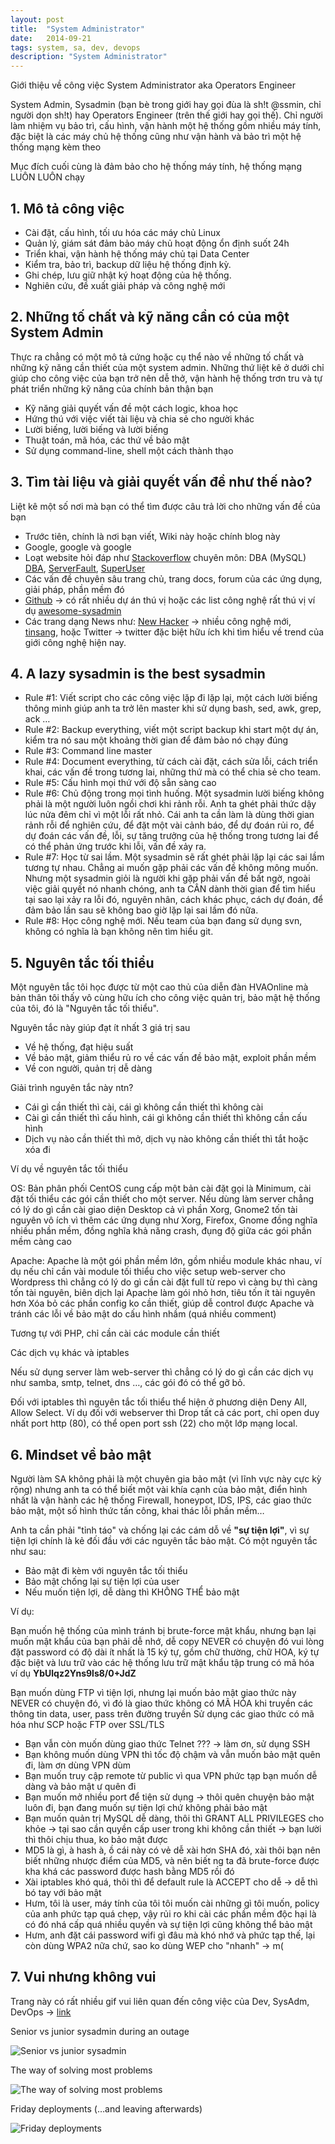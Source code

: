 ```yaml
---
layout: post
title:  "System Administrator"
date:   2014-09-21
tags: system, sa, dev, devops
description: "System Administrator"
---
```


Giới thiệu về công việc System Administrator aka Operators Engineer

System Admin, Sysadmin (bạn bè trong giới hay gọi đùa là sh!t @ssmin, chỉ người
dọn sh!t) hay Operators Engineer (trên thế giới hay gọi thế). Chỉ người làm 
nhiệm vụ bảo trì, cấu hình, vận hành một hệ thống gồm nhiều máy tính, đặc biệt
là các máy chủ hệ thống cũng như vận hành và bảo trì một hệ thống mạng kèm theo

Mục đích cuối cùng là đảm bảo cho hệ thống máy tính, hệ thống mạng LUÔN LUÔN chạy

## 1. Mô tả công việc

* Cài đặt, cấu hình, tối ưu hóa các máy chủ Linux
* Quản lý, giám sát đảm bảo máy chủ hoạt động ổn định suốt 24h
* Triển khai, vận hành hệ thống máy chủ tại Data Center
* Kiểm tra, bảo trì, backup dữ liệu hệ thống định kỳ.
* Ghi chép, lưu giữ nhật ký hoạt động của hệ thống.
* Nghiên cứu, đề xuất giải pháp và công nghệ mới

## 2. Những tố chất và kỹ năng cần có của một System Admin

Thực ra chẳng có một mô tả cứng hoặc cụ thể nào về những tố chất và những kỹ 
năng cần thiết của một system admin. Những thứ liệt kê ở dưới chỉ giúp cho công
việc của bạn trở nên dễ thở, vận hành hệ thống trơn tru và tự phát triển những
kỹ năng của chính bản thận bạn

* Kỹ năng giải quyết vấn đề một cách logic, khoa học
* Hứng thú với việc viết tài liệu và chia sẻ cho người khác
* Lười biếng, lười biếng và lười biếng
* Thuật toán, mã hóa, các thứ về bảo mật
* Sử dụng command-line, shell một cách thành thạo

## 3. Tìm tài liệu và giải quyết vấn đề như thế nào?

Liệt kê một số nơi mà bạn có thể tìm được câu trả lời cho những vấn đề của bạn

* Trước tiên, chính là nơi bạn viết, Wiki này hoặc chính blog này 
* Google, google và google
* Loạt website hỏi đáp như [Stackoverflow](http://stackoverflow.com) chuyên
môn: DBA (MySQL) [DBA](http://dba.stackexchange.com), [ServerFault](http://serverfault.com), 
[SuperUser](http://superuser.com)
* Các vấn đề chuyên sâu  trang chủ, trang docs, forum của các ứng dụng, giải
pháp, phần mềm đó
* [Github](http://github.com) -> có rất nhiều dự án thú vị hoặc
các list công nghệ rất thú vị ví dụ [awesome-sysadmin](https://github.com/kahun/awesome-sysadmin)
* Các trang dạng News như: [New Hacker](https://news.ycombinator.com/)
-> nhiều công nghệ mới, [tinsang](http://tinsang.net/), hoặc Twitter → twitter đặc biệt hữu ích 
khi tìm hiểu về trend của giới công nghệ hiện nay.

## 4. A lazy sysadmin is the best sysadmin

* Rule #1: Viết script cho các công việc lặp đi lặp lại, một cách lười biếng 
thông minh giúp anh ta trở lên master khi sử dụng bash, sed, awk, grep, ack …
* Rule #2: Backup everything, viết một script backup khi start một dự án, kiểm
tra nó sau một khoảng thời gian để đảm bảo nó chạy đúng
* Rule #3: Command line master
* Rule #4: Document everything, từ cách cài đặt, cách sửa lỗi, cách triển khai,
các vấn đề trong tương lai, những thứ mà có thể chia sẻ cho team.
* Rule #5: Cấu hình mọi thứ với độ sẵn sàng cao
* Rule #6: Chủ động trong mọi tình huống. Một sysadmin lười biếng không phải là
một người luôn ngồi chơi khi rảnh rỗi. Anh ta ghét phải thức dậy lúc nửa đêm chỉ 
vì một lỗi rất nhỏ. Cái anh ta cần làm là dùng thời gian rảnh rỗi để nghiên cứu, 
để đặt một vài cảnh báo, để dự đoán rủi ro, để dự đoán các vấn đề, lỗi, sự tăng 
trưởng của hệ thống trong tương lai để có thể phản ứng trước khi lỗi, vấn đề xảy
ra.
* Rule #7: Học từ sai lầm. Một sysadmin sẽ rất ghét phải lặp lại các sai lầm tương
tự nhau. Chẳng ai muốn gặp phải các vấn đề không mông muốn. Nhưng một sysadmin giỏi
là người khi gặp phải vấn đề bất ngờ, ngoài việc giải quyết nó nhanh chóng, anh ta
CÂN dành thời gian để tìm hiểu tại sao lại xảy ra lỗi đó, nguyên nhân, cách khác phục,
cách dự đoán, để đảm bảo lần sau sẽ không bao giờ lặp lại sai lầm đó nữa.
* Rule #8: Học công nghệ mới. Nếu team của bạn đang sử dụng svn, không có nghĩa là bạn
không nên tìm hiểu git.

## 5. Nguyên tắc tối thiểu

Một nguyên tắc tôi học được từ một cao thủ của diễn đàn HVAOnline mà bản thân tôi thấy
vô cùng hữu ích cho công việc quản trị, bảo mật hệ thống của tôi, đó là "Nguyên tắc tối
thiểu".

Nguyên tắc này giúp đạt ít nhất 3 giá trị sau

* Về hệ thống, đạt hiệu suất
* Về bảo mật, giảm thiểu rủ ro về các vấn đề bảo mật, exploit phần mềm
* Về con người, quản trị dễ dàng

Giải trình nguyên tắc này ntn?

* Cái gì cần thiết thì cài, cái gì không cần thiết thì không cài
* Cài gì cần thiết thì cấu hình, cái gì không cần thiết thì không cần cấu hình
* Dịch vụ nào cần thiết thì mở, dịch vụ nào không cần thiết thì tắt hoặc xóa đi

Ví dụ về nguyên tắc tối thiểu

OS: Bản phân phối CentOS cung cấp một bản cài đặt gọi là Minimum, cài đặt tối thiểu các 
gói cần thiết cho một server. Nếu dùng làm server chẳng có lý do gì cần cài giao diện 
Desktop cả vì phần Xorg, Gnome2 tốn tài nguyên vô ích  vì thêm các ứng dụng như Xorg, 
Firefox, Gnome đồng nghĩa nhiều phần mềm, đồng nghĩa khả năng crash, đụng độ giữa các 
gói phần mềm càng cao

Apache: Apache là một gói phần mềm lớn, gồm nhiều module khác nhau, ví dụ nếu chỉ cần 
vài module tối thiểu cho việc setup web-server cho Wordpress thì chẳng có lý do gì cần 
cài đặt full từ repo vì càng bự thì càng tốn tài nguyên, biên dịch lại Apache làm gói 
nhỏ hơn, tiêu tốn ít tài nguyên hơn  Xóa bỏ các phần config ko cần thiết, giúp dễ 
control được Apache và tránh các lỗi về bảo mật do cấu hình nhầm (quá nhiều comment)

Tương tự với PHP, chỉ cần cài các module cần thiết

Các dịch vụ khác và iptables

Nếu sử dụng server làm web-server thì chẳng có lý do gì cần các dịch vụ như samba, 
smtp, telnet, dns …, các gói đó có thể gỡ bỏ.

Đối với iptables thì nguyên tắc tối thiểu thể hiện ở phương diện Deny All, Allow Select. 
Ví dụ đối với webserver thì Drop tất cả các port, chỉ open duy nhất port http (80), 
có thể open port ssh (22) cho một lớp mạng local.

## 6. Mindset về bảo mật

Người làm SA không phải là một chuyên gia bảo mật (vì lĩnh vực này cực kỳ rộng) nhưng 
anh ta có thể biết một vài khía cạnh của bảo mật, điển hình nhất là vận hành các hệ 
thống Firewall, honeypot, IDS, IPS, các giao thức bảo mật, một số hình thức tấn công,
khai thác lỗi phần mềm…

Anh ta cần phải "tỉnh táo" và chống lại các cám dỗ về __"sự tiện lợi"__, vì sự tiện 
lợi chính là kẻ đối đầu với các nguyên tắc bảo mật. Có một nguyên tắc như sau:

* Bảo mật đi kèm với nguyên tắc tối thiểu
* Bảo mật chống lại sự tiện lợi của user
* Nếu muốn tiện lợi, dễ dàng thì KHÔNG THỂ bảo mật

Ví dụ:

Bạn muốn hệ thống của mình tránh bị brute-force mật khẩu, nhưng bạn lại muốn 
mật khẩu của bạn phải dễ nhớ, dễ copy  NEVER có chuyện đó  vui lòng đặt 
password có độ dài ít nhất là 15 ký tự, gồm chữ thường, chữ HOA, ký tự đặc 
biệt và lưu trữ vào các hệ thống lưu trữ mật khẩu tập trung có mã hóa  
ví dụ __YbUlqz2Yns9ls8/0+JdZ__

Bạn muốn dùng FTP vì tiện lợi, nhưng lại muốn bảo mật giao thức này  NEVER 
có chuyện đó, vì đó là giao thức không có MÃ HÓA khi truyền các thông tin 
data, user, pass trên đường truyền  Sử dụng các giao thức có mã hóa như 
SCP hoặc FTP over SSL/TLS

* Bạn vẫn còn muốn dùng giao thức Telnet ??? → làm ơn, sử dụng SSH
* Bạn không muốn dùng VPN thì tốc độ chậm và vẫn muốn bảo mật  quên đi, làm 
ơn dùng VPN dùm
* Bạn muốn truy cập remote từ public vì qua VPN phức tạp  bạn muốn dễ dàng 
và bảo mật ư  quên đi
* Bạn muốn mở nhiều port để tiện sử dụng → thôi quên chuyện bảo mật luôn đi, 
bạn đang muốn sự tiện lợi chứ không phải bảo mật
* Bạn muốn quản trị MySQL dễ dàng, thôi thì GRANT ALL PRIVILEGES cho khỏe → 
tại sao cần quyền cấp user trong khi không cần thiết → bạn lười thì thôi 
chịu thua, ko bảo mật được
* MD5 là gì, à hash à, ồ cái này có vẻ dễ xài hơn SHA đó, xài thôi bạn nên 
biết những nhược điểm của MD5, và nên biết ng ta đã brute-force được kha 
khá các password được hash bằng MD5 rồi đó
* Xài iptables khó quá, thôi thì để default rule là ACCEPT cho dễ → dễ thì
bó tay với bảo mật
* Hưm, tôi là user, máy tính của tôi tôi muốn cài những gì tôi muốn, policy 
của anh phức tạp quá  chẹp, vậy rủi ro khi cài các phần mềm độc hại là có 
đó nhá cấp quá nhiều quyền và sự tiện lợi cũng không thể bảo mật
* Hưm, anh đặt cái password wifi gì đâu mà khó nhớ và phức tạp thế, lại còn 
dùng WPA2 nữa chứ, sao ko dùng WEP cho "nhanh" → m(

## 7. Vui nhưng không vui

Trang này có rất nhiều gif vui liên quan đến công việc của Dev, SysAdm, DevOps 
→ [link](http://devopsreactions.tumblr.com)

Senior vs junior sysadmin during an outage

![Senior vs junior sysadmin](http://i.imgur.com/hhouPMw.gif)

The way of solving most problems 

![The way of solving most problems](http://i.imgur.com/tfWC9nI.gif)

Friday deployments (…and leaving afterwards) 

![Friday deployments](http://i.imgur.com/R0H5SJh.gif)